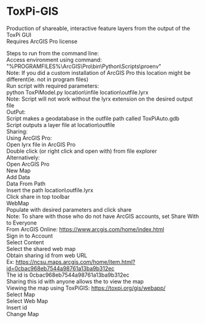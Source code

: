 # ToxPi-GIS
Production of shareable, interactive feature layers from the output of the ToxPi GUI  
Requires ArcGIS Pro license  

Steps to run from the command line:  
  Access environment using command:  
    "%PROGRAMFILES%\ArcGIS\Pro\bin\Python\Scripts\proenv"  
    Note: If you did a custom installation of ArcGIS Pro this location might be different(ie. not in program files)  
  Run script with required parameters:  
    python ToxPiModel.py location\infile location\outfile.lyrx  
    Note: Script will not work without the lyrx extension on the desired output file  
OutPut:  
  Script makes a geodatabase in the outfile path called ToxPiAuto.gdb  
  Script outputs a layer file at location\outfile  
Sharing:  
  Using ArcGIS Pro:  
    Open lyrx file in ArcGIS Pro  
      Double click (or right click and open with) from file explorer  
      Alternatively:  
        Open ArcGIS Pro  
        New Map  
        Add Data  
        Data From Path  
        Insert the path location\outfile.lyrx  
    Click share in top toolbar  
    WebMap  
    Populate with desired parameters and click share  
      Note: To share with those who do not have ArcGIS accounts, set Share With to Everyone  
  From ArcGIS Online: https://www.arcgis.com/home/index.html  
    Sign in to Account  
    Select Content  
    Select the shared web map  
    Obtain sharing id from web URL  
      Ex: https://ncsu.maps.arcgis.com/home/item.html?id=0cbac968eb7544a98761a13ba9b312ec  
      The id is 0cbac968eb7544a98761a13ba9b312ec  
    Sharing this id with anyone allows the to view the map  
Viewing the map using ToxPiGIS: https://toxpi.org/gis/webapp/  
  Select Map  
  Select Web Map  
  Insert id  
  Change Map

    
    
